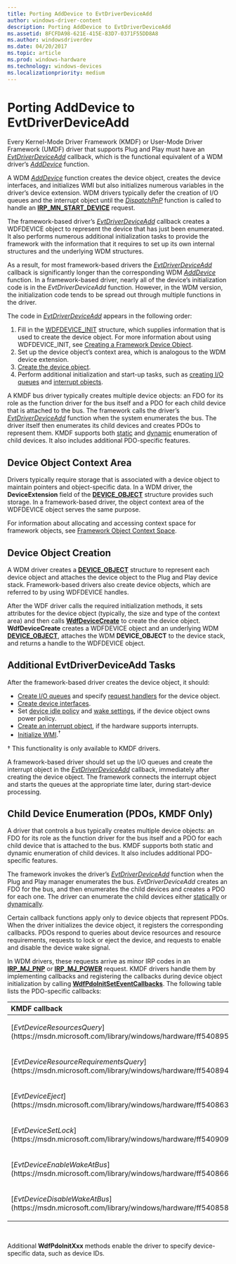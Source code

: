 ```yaml
---
title: Porting AddDevice to EvtDriverDeviceAdd
author: windows-driver-content
description: Porting AddDevice to EvtDriverDeviceAdd
ms.assetid: 8FCFDA98-621E-415E-83D7-0371F55DD8A8
ms.author: windowsdriverdev
ms.date: 04/20/2017
ms.topic: article
ms.prod: windows-hardware
ms.technology: windows-devices
ms.localizationpriority: medium
---
```


# Porting AddDevice to EvtDriverDeviceAdd


Every Kernel-Mode Driver Framework (KMDF) or User-Mode Driver Framework (UMDF) driver that supports Plug and Play must have an [*EvtDriverDeviceAdd*](https://msdn.microsoft.com/library/windows/hardware/ff541693) callback, which is the functional equivalent of a WDM driver’s [*AddDevice*](https://msdn.microsoft.com/library/windows/hardware/ff540521) function.

A WDM [*AddDevice*](https://msdn.microsoft.com/library/windows/hardware/ff540521) function creates the device object, creates the device interfaces, and initializes WMI but also initializes numerous variables in the driver’s device extension. WDM drivers typically defer the creation of I/O queues and the interrupt object until the [*DispatchPnP*](https://msdn.microsoft.com/library/windows/hardware/ff543341) function is called to handle an [**IRP\_MN\_START\_DEVICE**](https://msdn.microsoft.com/library/windows/hardware/ff551749) request.

The framework-based driver’s [*EvtDriverDeviceAdd*](https://msdn.microsoft.com/library/windows/hardware/ff541693) callback creates a WDFDEVICE object to represent the device that has just been enumerated. It also performs numerous additional initialization tasks to provide the framework with the information that it requires to set up its own internal structures and the underlying WDM structures.

As a result, for most framework-based drivers the [*EvtDriverDeviceAdd*](https://msdn.microsoft.com/library/windows/hardware/ff541693) callback is significantly longer than the corresponding WDM [*AddDevice*](https://msdn.microsoft.com/library/windows/hardware/ff540521) function. In a framework-based driver, nearly all of the device’s initialization code is in the *EvtDriverDeviceAdd* function. However, in the WDM version, the initialization code tends to be spread out through multiple functions in the driver.

The code in [*EvtDriverDeviceAdd*](https://msdn.microsoft.com/library/windows/hardware/ff541693) appears in the following order:

1.  Fill in the [WDFDEVICE\_INIT](https://msdn.microsoft.com/library/windows/hardware/ff546951) structure, which supplies information that is used to create the device object. For more information about using WDFDEVICE\_INIT, see [Creating a Framework Device Object](creating-a-framework-device-object.md).
2.  Set up the device object’s context area, which is analogous to the WDM device extension.
3.  [Create the device object](creating-a-framework-device-object.md).
4.  Perform additional initialization and start-up tasks, such as [creating I/O queues](creating-i-o-queues.md) and [interrupt objects](creating-an-interrupt-object.md).

A KMDF bus driver typically creates multiple device objects: an FDO for its role as the function driver for the bus itself and a PDO for each child device that is attached to the bus. The framework calls the driver’s [*EvtDriverDeviceAdd*](https://msdn.microsoft.com/library/windows/hardware/ff541693) function when the system enumerates the bus. The driver itself then enumerates its child devices and creates PDOs to represent them. KMDF supports both [static](static-enumeration.md) and [dynamic](dynamic-enumeration.md) enumeration of child devices. It also includes additional PDO-specific features.

## Device Object Context Area


Drivers typically require storage that is associated with a device object to maintain pointers and object-specific data. In a WDM driver, the **DeviceExtension** field of the [**DEVICE\_OBJECT**](https://msdn.microsoft.com/library/windows/hardware/ff543147) structure provides such storage. In a framework-based driver, the object context area of the WDFDEVICE object serves the same purpose.

For information about allocating and accessing context space for framework objects, see [Framework Object Context Space](framework-object-context-space.md).

## Device Object Creation


A WDM driver creates a [**DEVICE\_OBJECT**](https://msdn.microsoft.com/library/windows/hardware/ff543147) structure to represent each device object and attaches the device object to the Plug and Play device stack. Framework-based drivers also create device objects, which are referred to by using WDFDEVICE handles.

After the WDF driver calls the required initialization methods, it sets attributes for the device object (typically, the size and type of the context area) and then calls [**WdfDeviceCreate**](https://msdn.microsoft.com/library/windows/hardware/ff545926) to create the device object. **WdfDeviceCreate** creates a WDFDEVICE object and an underlying WDM [**DEVICE\_OBJECT**](https://msdn.microsoft.com/library/windows/hardware/ff543147), attaches the WDM **DEVICE\_OBJECT** to the device stack, and returns a handle to the WDFDEVICE object.

## Additional EvtDriverDeviceAdd Tasks


After the framework-based driver creates the device object, it should:

-   [Create I/O queues](creating-i-o-queues.md) and specify [request handlers](request-handlers.md) for the device object.
-   [Create device interfaces](using-device-interfaces.md).
-   Set [device idle policy](supporting-idle-power-down.md) and [wake settings](supporting-system-wake-up.md), if the device object owns power policy.
-   [Create an interrupt object](creating-an-interrupt-object.md), if the hardware supports interrupts.
-   [Initialize WMI](supporting-wmi-in-kmdf-drivers.md).<sup>†</sup>

† This functionality is only available to KMDF drivers.

A framework-based driver should set up the I/O queues and create the interrupt object in the [*EvtDriverDeviceAdd*](https://msdn.microsoft.com/library/windows/hardware/ff541693) callback, immediately after creating the device object. The framework connects the interrupt object and starts the queues at the appropriate time later, during start-device processing.

## Child Device Enumeration (PDOs, KMDF Only)


A driver that controls a bus typically creates multiple device objects: an FDO for its role as the function driver for the bus itself and a PDO for each child device that is attached to the bus. KMDF supports both static and dynamic enumeration of child devices. It also includes additional PDO-specific features.

The framework invokes the driver’s [*EvtDriverDeviceAdd*](https://msdn.microsoft.com/library/windows/hardware/ff541693) function when the Plug and Play manager enumerates the bus. *EvtDriverDeviceAdd* creates an FDO for the bus, and then enumerates the child devices and creates a PDO for each one. The driver can enumerate the child devices either [statically](static-enumeration.md) or [dynamically](dynamic-enumeration.md).

Certain callback functions apply only to device objects that represent PDOs. When the driver initializes the device object, it registers the corresponding callbacks. PDOs respond to queries about device resources and resource requirements, requests to lock or eject the device, and requests to enable and disable the device wake signal.

In WDM drivers, these requests arrive as minor IRP codes in an [**IRP\_MJ\_PNP**](https://msdn.microsoft.com/library/windows/hardware/ff550772) or [**IRP\_MJ\_POWER**](https://msdn.microsoft.com/library/windows/hardware/ff550784) request. KMDF drivers handle them by implementing callbacks and registering the callbacks during device object initialization by calling [**WdfPdoInitSetEventCallbacks**](https://msdn.microsoft.com/library/windows/hardware/ff548805). The following table lists the PDO-specific callbacks:

<table>
<colgroup>
<col width="50%" />
<col width="50%" />
</colgroup>
<thead>
<tr class="header">
<th align="left">KMDF callback</th>
<th align="left">WDM IRP</th>
</tr>
</thead>
<tbody>
<tr class="odd">
<td align="left"><p>[<em>EvtDeviceResourcesQuery</em>](https://msdn.microsoft.com/library/windows/hardware/ff540895)</p></td>
<td align="left"><p>[<strong>IRP_MN_QUERY_RESOURCES</strong>](https://msdn.microsoft.com/library/windows/hardware/ff551710)</p></td>
</tr>
<tr class="even">
<td align="left"><p>[<em>EvtDeviceResourceRequirementsQuery</em>](https://msdn.microsoft.com/library/windows/hardware/ff540894)</p></td>
<td align="left"><p>[<strong>IRP_MN_QUERY_RESOURCE_REQUIREMENTS</strong>](https://msdn.microsoft.com/library/windows/hardware/ff551715)</p></td>
</tr>
<tr class="odd">
<td align="left"><p>[<em>EvtDeviceEject</em>](https://msdn.microsoft.com/library/windows/hardware/ff540863)</p></td>
<td align="left"><p>[<strong>IRP_MN_EJECT</strong>](https://msdn.microsoft.com/library/windows/hardware/ff550853)</p></td>
</tr>
<tr class="even">
<td align="left"><p>[<em>EvtDeviceSetLock</em>](https://msdn.microsoft.com/library/windows/hardware/ff540909)</p></td>
<td align="left"><p>[<strong>IRP_MN_SET_LOCK</strong>](https://msdn.microsoft.com/library/windows/hardware/ff551742)</p></td>
</tr>
<tr class="odd">
<td align="left"><p>[<em>EvtDeviceEnableWakeAtBus</em>](https://msdn.microsoft.com/library/windows/hardware/ff540866)</p></td>
<td align="left"><p>[<strong>IRP_MN_WAIT_WAKE</strong>](https://msdn.microsoft.com/library/windows/hardware/ff551766)</p></td>
</tr>
<tr class="even">
<td align="left"><p>[<em>EvtDeviceDisableWakeAtBus</em>](https://msdn.microsoft.com/library/windows/hardware/ff540858)</p></td>
<td align="left"><p>[<strong>IRP_MN_WAIT_WAKE</strong>](https://msdn.microsoft.com/library/windows/hardware/ff551766)</p></td>
</tr>
</tbody>
</table>

 

Additional **WdfPdoInitXxx** methods enable the driver to specify device-specific data, such as device IDs.

 

 





